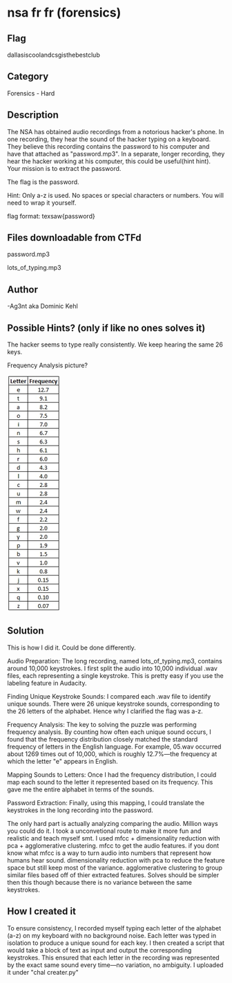# nsa fr fr (forensics)



## Flag
dallasiscoolandcsgisthebestclub

## Category
Forensics - Hard

## Description

The NSA has obtained audio recordings from a notorious hacker's phone. In one recording, they hear the sound of the hacker typing on a keyboard. They believe this recording contains the password to his computer and have that attached as "password.mp3". In a separate, longer recording, they hear the hacker working at his computer, this could be useful(hint hint). Your mission is to extract the password.

The flag is the password. 

Hint: Only a-z is used. No spaces or special characters or numbers. You will need to wrap it yourself.

flag format: texsaw{password}

## Files downloadable from CTFd
password.mp3

lots_of_typing.mp3

## Author
-Ag3nt aka Dominic Kehl

## Possible Hints? (only if like no ones solves it)

The hacker seems to type really consistently. We keep hearing the same 26 keys.

Frequency Analysis picture?


![alt text](<possible hint.jpg>)


## Solution

This is how I did it. Could be done differently.

Audio Preparation:
The long recording, named lots_of_typing.mp3, contains around 10,000 keystrokes. I first split the audio into 10,000 individual .wav files, each representing a single keystroke. This is pretty easy if you use the labeling feature in Audacity.

Finding Unique Keystroke Sounds:
I compared each .wav file to identify unique sounds. There were 26 unique keystroke sounds, corresponding to the 26 letters of the alphabet. Hence why I clarified the flag was a-z.

Frequency Analysis:
The key to solving the puzzle was performing frequency analysis. By counting how often each unique sound occurs, I found that the frequency distribution closely matched the standard frequency of letters in the English language.
For example, 05.wav occurred about 1269 times out of 10,000, which is roughly 12.7%—the frequency at which the letter "e" appears in English.

Mapping Sounds to Letters:
Once I had the frequency distribution, I could map each sound to the letter it represented based on its frequency. This gave me the entire alphabet in terms of the sounds.

Password Extraction:
Finally, using this mapping, I could translate the keystrokes in the long recording into the password.


The only hard part is actually analyzing comparing the audio. Million ways you could do it. I took a unconvetional route to make it more fun and realistic and teach myself smt. I used mfcc + dimensionality reduction with pca + agglomerative clustering. mfcc to get the audio features. if you dont know what mfcc is a way to turn audio into numbers that represent how humans hear sound. dimensionality reduction with pca to reduce the feature space but still keep most of the variance. agglomerative clustering to group similar files based off of thier extracted features. Solves should be simpler then this though because there is no variance between the same keystrokes.

## How I created it

To ensure consistency, I recorded myself typing each letter of the alphabet (a-z) on my keyboard with no background noise. Each letter was typed in isolation to produce a unique sound for each key. I then created a script that would take a block of text as input and output the corresponding keystrokes. This ensured that each letter in the recording was represented by the exact same sound every time—no variation, no ambiguity. I uploaded it under "chal creater.py"